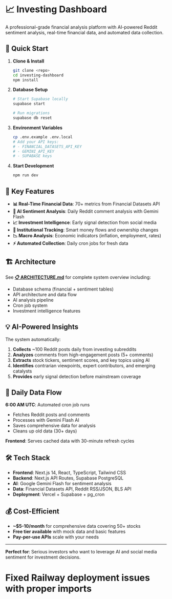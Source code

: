 # 📈 Investing Dashboard

A professional-grade financial analysis platform with AI-powered Reddit sentiment analysis, real-time financial data, and automated data collection.

## 🚀 Quick Start

1. **Clone & Install**
   ```bash
   git clone <repo>
   cd investing-dashboard
   npm install
   ```

2. **Database Setup**
   ```bash
   # Start Supabase locally
   supabase start
   
   # Run migrations
   supabase db reset
   ```

3. **Environment Variables**
   ```bash
   cp .env.example .env.local
   # Add your API keys:
   # - FINANCIAL_DATASETS_API_KEY
   # - GEMINI_API_KEY  
   # - SUPABASE keys
   ```

4. **Start Development**
   ```bash
   npm run dev
   ```

## 🎯 Key Features

- **📊 Real-Time Financial Data**: 70+ metrics from Financial Datasets API
- **🤖 AI Sentiment Analysis**: Daily Reddit comment analysis with Gemini Flash
- **📈 Investment Intelligence**: Early signal detection from social media
- **🏦 Institutional Tracking**: Smart money flows and ownership changes
- **📉 Macro Analysis**: Economic indicators (inflation, employment, rates)
- **⚡ Automated Collection**: Daily cron jobs for fresh data

## 🏗️ Architecture

See **[📋 ARCHITECTURE.md](./docs/ARCHITECTURE.md)** for complete system overview including:
- Database schema (financial + sentiment tables)
- API architecture and data flow  
- AI analysis pipeline
- Cron job system
- Investment intelligence features

## 💡 AI-Powered Insights

The system automatically:
1. **Collects** ~100 Reddit posts daily from investing subreddits
2. **Analyzes** comments from high-engagement posts (5+ comments)  
3. **Extracts** stock tickers, sentiment scores, and key topics using AI
4. **Identifies** contrarian viewpoints, expert contributors, and emerging catalysts
5. **Provides** early signal detection before mainstream coverage

## 🔄 Daily Data Flow

**6:00 AM UTC**: Automated cron job runs
- Fetches Reddit posts and comments
- Processes with Gemini Flash AI
- Saves comprehensive data for analysis
- Cleans up old data (30+ days)

**Frontend**: Serves cached data with 30-minute refresh cycles

## 🛠️ Tech Stack

- **Frontend**: Next.js 14, React, TypeScript, Tailwind CSS
- **Backend**: Next.js API Routes, Supabase PostgreSQL  
- **AI**: Google Gemini Flash for sentiment analysis
- **Data**: Financial Datasets API, Reddit RSS/JSON, BLS API
- **Deployment**: Vercel + Supabase + pg_cron

## 💰 Cost-Efficient

- **~$5-10/month** for comprehensive data covering 50+ stocks
- **Free tier available** with mock data and basic features
- **Pay-per-use APIs** scale with your needs

---

**Perfect for**: Serious investors who want to leverage AI and social media sentiment for investment decisions.
# Fixed Railway deployment issues with proper imports


